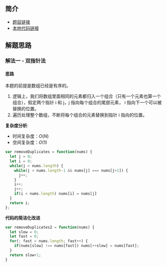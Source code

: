  
 
 
## 简介
- [题目链接](https://leetcode-cn.com/problems/remove-duplicates-from-sorted-array/)
- [本地代码链接](./../code/JavaScript/26.js)

## 解题思路
### 解法一 - 双指针法
#### 思路
本题的前提是数组已经是有序的。
1. 逻辑上，我们将数组里面相同的元素都归入一个组合（只有一个元素也算一个组合），假定两个指针 i 和 j，j 指向每个组合的尾部元素， i 指向下一个可以被替换的位置。
2. 遍历处理整个数组，不断将每个组合的元素替换到指针 i 指向的位置。

**复杂度分析**:
- 时间复杂度：$O(N)$
- 空间复杂度：$O(1)$

```javascript
var removeDuplicates = function(nums) {
  let j = 0;
  let i = 0;
  while(j < nums.length) {
    while(j < nums.length-1 && nums[j] === nums[j+1]) {
      j++;
    }
    i++;
    j++;
    if(i < nums.length) nums[i] = nums[j]
  }
  return i; 
};
```

**代码的简洁化改进**
```javascript
var removeDuplicates2 = function(nums) {
  let slow = 0;
  let fast = 0;
  for(; fast < nums.length; fast++) {
    if(nums[slow] !== nums[fast]) nums[++slow] = nums[fast];
  }
  return slow+1;
}
```